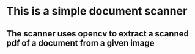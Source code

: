 # This is a simple document scanner 

## The scanner uses opencv to extract a scanned pdf of a document from a given image
